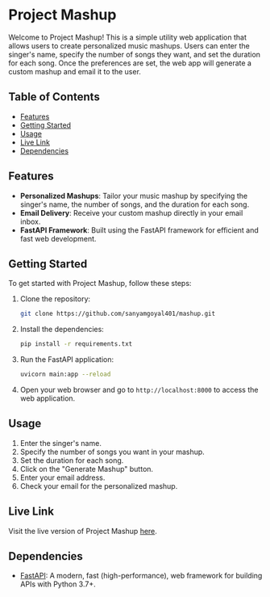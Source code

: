 # Project Mashup

Welcome to Project Mashup! This is a simple utility web application that allows users to create personalized music mashups. Users can enter the singer's name, specify the number of songs they want, and set the duration for each song. Once the preferences are set, the web app will generate a custom mashup and email it to the user.

## Table of Contents

- [Features](#features)
- [Getting Started](#getting-started)
- [Usage](#usage)
- [Live Link](#live-link)
- [Dependencies](#dependencies)

## Features

- **Personalized Mashups**: Tailor your music mashup by specifying the singer's name, the number of songs, and the duration for each song.
- **Email Delivery**: Receive your custom mashup directly in your email inbox.
- **FastAPI Framework**: Built using the FastAPI framework for efficient and fast web development.

## Getting Started

To get started with Project Mashup, follow these steps:

1. Clone the repository:

   ```bash
   git clone https://github.com/sanyamgoyal401/mashup.git
   ```

2. Install the dependencies:

   ```bash
   pip install -r requirements.txt
   ```

3. Run the FastAPI application:

   ```bash
   uvicorn main:app --reload
   ```

4. Open your web browser and go to `http://localhost:8000` to access the web application.

## Usage

1. Enter the singer's name.
2. Specify the number of songs you want in your mashup.
3. Set the duration for each song.
4. Click on the "Generate Mashup" button.
5. Enter your email address.
6. Check your email for the personalized mashup.

## Live Link

Visit the live version of Project Mashup [here](https://your-live-link.com).

## Dependencies

- [FastAPI](https://fastapi.tiangolo.com/): A modern, fast (high-performance), web framework for building APIs with Python 3.7+.